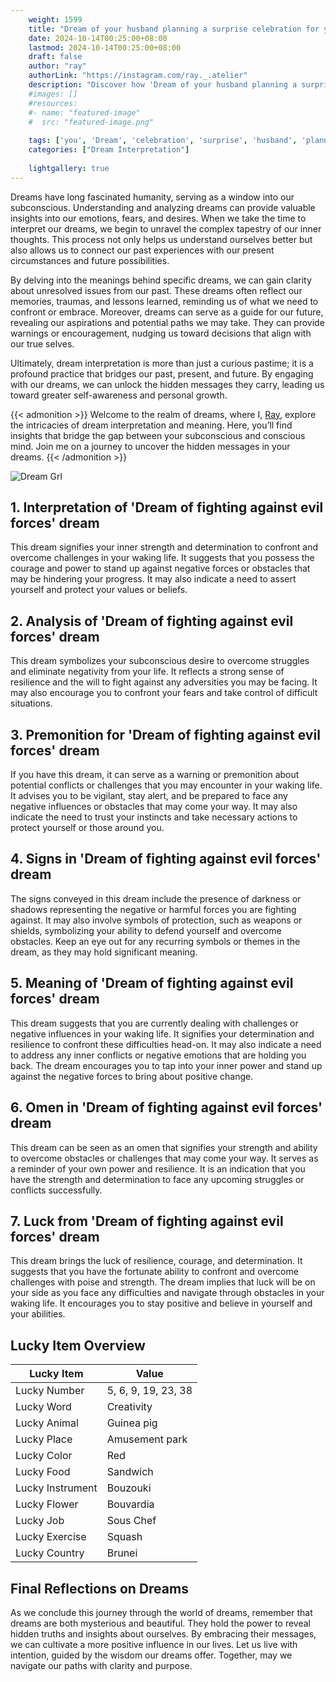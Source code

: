 ```yaml
---
    weight: 1599
    title: "Dream of your husband planning a surprise celebration for you."  # Assuming 'title' column exists
    date: 2024-10-14T00:25:00+08:00
    lastmod: 2024-10-14T00:25:00+08:00
    draft: false
    author: "ray"
    authorLink: "https://instagram.com/ray._.atelier"
    description: "Discover how 'Dream of your husband planning a surprise celebration for you.' can interpret your future and uncover its significant meanings in your life."
    #images: []
    #resources:
    #- name: "featured-image"
    #  src: "featured-image.png"
    
    tags: ['you', 'Dream', 'celebration', 'surprise', 'husband', 'planning']
    categories: ["Dream Interpretation"]
    
    lightgallery: true
---
```

    
Dreams have long fascinated humanity, serving as a window into our subconscious. Understanding and analyzing dreams can provide valuable insights into our emotions, fears, and desires. When we take the time to interpret our dreams, we begin to unravel the complex tapestry of our inner thoughts. This process not only helps us understand ourselves better but also allows us to connect our past experiences with our present circumstances and future possibilities.

By delving into the meanings behind specific dreams, we can gain clarity about unresolved issues from our past. These dreams often reflect our memories, traumas, and lessons learned, reminding us of what we need to confront or embrace. Moreover, dreams can serve as a guide for our future, revealing our aspirations and potential paths we may take. They can provide warnings or encouragement, nudging us toward decisions that align with our true selves.

Ultimately, dream interpretation is more than just a curious pastime; it is a profound practice that bridges our past, present, and future. By engaging with our dreams, we can unlock the hidden messages they carry, leading us toward greater self-awareness and personal growth.

{{< admonition >}}
Welcome to the realm of dreams, where I, [Ray](https://instagram.com/ray._.atelier), explore the intricacies of dream interpretation and meaning. Here, you’ll find insights that bridge the gap between your subconscious and conscious mind. Join me on a journey to uncover the hidden messages in your dreams.
{{< /admonition >}}

![Dream Grl](https://cdn.pixabay.com/photo/2017/11/02/03/35/gothic-2910057_1280.jpg "Dream Grl")

## 1. Interpretation of 'Dream of fighting against evil forces' dream
 This dream signifies your inner strength and determination to confront and overcome challenges in your waking life. It suggests that you possess the courage and power to stand up against negative forces or obstacles that may be hindering your progress. It may also indicate a need to assert yourself and protect your values or beliefs.

## 2. Analysis of 'Dream of fighting against evil forces' dream
 This dream symbolizes your subconscious desire to overcome struggles and eliminate negativity from your life. It reflects a strong sense of resilience and the will to fight against any adversities you may be facing. It may also encourage you to confront your fears and take control of difficult situations.

## 3. Premonition for 'Dream of fighting against evil forces' dream
 If you have this dream, it can serve as a warning or premonition about potential conflicts or challenges that you may encounter in your waking life. It advises you to be vigilant, stay alert, and be prepared to face any negative influences or obstacles that may come your way. It may also indicate the need to trust your instincts and take necessary actions to protect yourself or those around you.

## 4. Signs in 'Dream of fighting against evil forces' dream
 The signs conveyed in this dream include the presence of darkness or shadows representing the negative or harmful forces you are fighting against. It may also involve symbols of protection, such as weapons or shields, symbolizing your ability to defend yourself and overcome obstacles. Keep an eye out for any recurring symbols or themes in the dream, as they may hold significant meaning.

## 5. Meaning of 'Dream of fighting against evil forces' dream
 This dream suggests that you are currently dealing with challenges or negative influences in your waking life. It signifies your determination and resilience to confront these difficulties head-on. It may also indicate a need to address any inner conflicts or negative emotions that are holding you back. The dream encourages you to tap into your inner power and stand up against the negative forces to bring about positive change.

## 6. Omen in 'Dream of fighting against evil forces' dream
 This dream can be seen as an omen that signifies your strength and ability to overcome obstacles or challenges that may come your way. It serves as a reminder of your own power and resilience. It is an indication that you have the strength and determination to face any upcoming struggles or conflicts successfully.

## 7. Luck from 'Dream of fighting against evil forces' dream
 This dream brings the luck of resilience, courage, and determination. It suggests that you have the fortunate ability to confront and overcome challenges with poise and strength. The dream implies that luck will be on your side as you face any difficulties and navigate through obstacles in your waking life. It encourages you to stay positive and believe in yourself and your abilities.

## Lucky Item Overview
| Lucky Item          | Value              |
|---------------|--------------------|
| Lucky Number        | 5, 6, 9, 19, 23, 38  |
| Lucky Word          | Creativity |
| Lucky Animal        | Guinea pig |
| Lucky Place         | Amusement park     |
| Lucky Color         | Red     |
| Lucky Food          | Sandwich      |
| Lucky Instrument    | Bouzouki |
| Lucky Flower        | Bouvardia    |
| Lucky Job           | Sous Chef       |
| Lucky Exercise      | Squash  |
| Lucky Country       | Brunei    |


##  Final Reflections on Dreams

As we conclude this journey through the world of dreams, remember that dreams are both mysterious and beautiful. They hold the power to reveal hidden truths and insights about ourselves. By embracing their messages, we can cultivate a more positive influence in our lives. Let us live with intention, guided by the wisdom our dreams offer. Together, may we navigate our paths with clarity and purpose.
